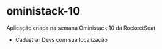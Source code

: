 # oministack-10
Aplicação criada na semana Oministack 10 da RockectSeat

- Cadastrar Devs com sua localização
